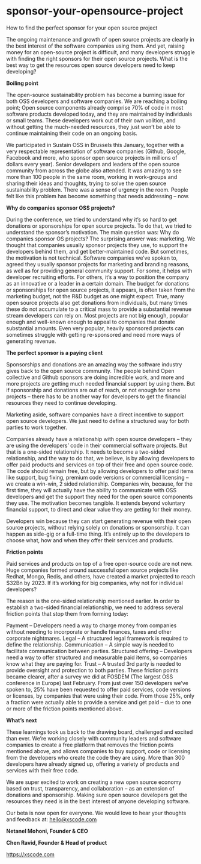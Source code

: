 # sponsor-your-opensource-project
How to find the perfect sponsor for your open source project

The ongoing maintenance and growth of open source projects are clearly in the best interest of the software companies using them. And yet, raising money for an open-source project is difficult, and many developers struggle with finding the right sponsors for their open source projects. What is the best way to get the resources open source developers need to keep developing?

<strong>Boiling point </strong>

The open-source sustainability problem has become a burning issue for both OSS developers and software companies. We are reaching a boiling point; Open source components already comprise 70% of code in most software products developed today, and they are maintained by individuals or small teams. These developers work out of their own volition, and without getting the much-needed resources, they just won’t be able to continue maintaining their code on an ongoing basis.

We participated in Sustain OSS in Brussels this January, together with a very respectable representation of software companies (Github, Google, Facebook and more, who sponsor open source projects in millions of dollars every year). Senior developers and leaders of the open source community from across the globe also attended. It was amazing to see more than 100 people in the same room, working in work-groups and sharing their ideas and thoughts, trying to solve the open source sustainability problem. There was a sense of urgency in the room. People felt like this problem has become something that needs addressing – now.

<strong>Why do companies sponsor OSS projects?</strong>

During the conference, we tried to understand why it’s so hard to get donations or sponsorships for open source projects. To do that, we tried to understand the sponsor’s motivation. The main question was: Why do companies sponsor OS projects? The surprising answer was: marketing. We thought that companies usually sponsor projects they use, to support the developers behind them, and get better-maintained code. But sometimes, the motivation is not technical. Software companies we’ve spoken to, agreed they usually sponsor projects for marketing and branding reasons, as well as for providing general community support. For some, it helps with developer recruiting efforts. For others, it’s a way to position the company as an innovative or a leader in a certain domain. The budget for donations or sponsorships for open source projects, it appears, is often taken from the marketing budget, not the R&D budget as one might expect. True, many open source projects also get donations from individuals, but many times these do not accumulate to a critical mass to provide a substantial revenue stream developers can rely on. Most projects are not big enough, popular enough and well-known enough to appeal to companies that donate substantial amounts. Even very popular, heavily sponsored projects can sometimes struggle with getting re-sponsored and need more ways of generating revenue.

<strong>The perfect sponsor is a paying client</strong>

Sponsorships and donations are an amazing way the software industry gives back to the open source community. The people behind Open collective and Github sponsors are doing incredible work, and more and more projects are getting much needed financial support by using them. But if sponsorship and donations are out of reach, or not enough for some projects – there has to be another way for developers to get the financial resources they need to continue developing.

Marketing aside, software companies have a direct incentive to support open source developers. We just need to define a structured way for both parties to work together.

Companies already have a relationship with open source developers – they are using the developers’ code in their commercial software projects. But that is a one-sided relationship. It needs to become a two-sided relationship, and the way to do that, we believe, is by allowing developers to offer paid products and services on top of their free and open source code. The code should remain free, but by allowing developers to offer paid items like support, bug fixing, premium code versions or commercial licensing – we create a win-win, 2 sided relationship.
Companies win, because, for the first time, they will actually have the ability to communicate with OSS developers and get the support they need for the open source components they use. The motivation becomes tangible. It extends beyond voluntary financial support, to direct and clear value they are getting for their money.


Developers win because they can start generating revenue with their open source projects, without relying solely on donations or sponsorship. It can happen as side-gig or a full-time thing. It’s entirely up to the developers to choose what, how and when they offer their services and products.

<strong>Friction points </strong>

Paid services and products on top of a free open-source code are not new. Huge companies formed around successful open source projects like Redhat, Mongo, Redis, and others, have created a market projected to reach $32Bn by 2023. If it’s working for big companies, why not for individual developers?

The reason is the one-sided relationship mentioned earlier. In order to establish a two-sided financial relationship, we need to address several friction points that stop them from forming today:

Payment – Developers need a way to charge money from companies without needing to incorporate or handle finances, taxes and other corporate nightmares.
Legal –  A structured legal framework is required to define the relationship.
Communication – A simple way is needed to facilitate communication between parties.
Structured offering – Developers need a way to offer structured and measurable paid items, so companies know what they are paying for.
Trust – A trusted 3rd party is needed to provide oversight and protection to both parties.
These friction points became clearer, after a survey we did at FOSDEM  (The largest OSS conference in Europe) last February. From just over 150 developers we’ve spoken to, 25% have been requested to offer paid services, code versions or licenses, by companies that were using their code. From those 25%, only a fraction were actually able to provide a service and get paid  – due to one or more of the friction points mentioned above.

<strong>What’s next</strong>

These learnings took us back to the drawing board, challenged and excited than ever. We’re working closely with community leaders and software companies to create a free platform that removes the friction points mentioned above, and allows companies to buy support, code or licensing from the developers who create the code they are using. More than 300 developers have already signed up, offering a variety of products and services with their free code.

We are super excited to work on creating a new open source economy based on trust, transparency, and collaboration – as an extension of donations and sponsorship. Making sure open source developers get the resources they need is in the best interest of anyone developing software.

Our beta is now open for everyone. We would love to hear your thoughts and feedback at: hello@xscode.com

<strong>Netanel Mohoni, Founder & CEO

Chen Ravid, Founder & Head of product </strong>


https://xscode.com

